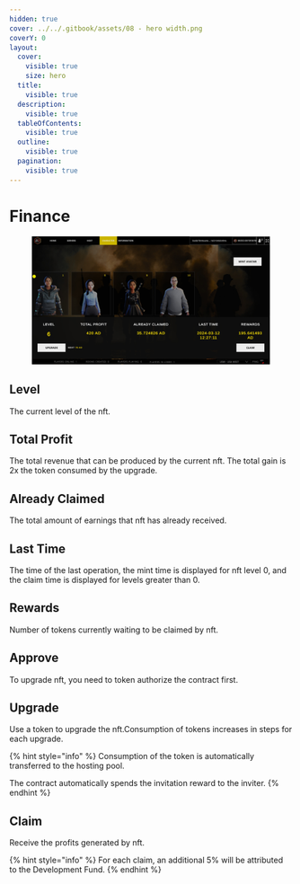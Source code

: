 ```yaml
---
hidden: true
cover: ../../.gitbook/assets/08 - hero width.png
coverY: 0
layout:
  cover:
    visible: true
    size: hero
  title:
    visible: true
  description:
    visible: true
  tableOfContents:
    visible: true
  outline:
    visible: true
  pagination:
    visible: true
---
```


# Finance

<figure><img src="../../.gitbook/assets/characterbasicfi.png" alt=""><figcaption></figcaption></figure>

## Level

The current level of the nft.

## Total Profit

The total revenue that can be produced by the current nft. The total gain is 2x the token consumed by the upgrade.

## Already Claimed

The total amount of earnings that nft has already received.

## Last Time

The time of the last operation, the mint time is displayed for nft level 0, and the claim time is displayed for levels greater than 0.

## Rewards

Number of tokens currently waiting to be claimed by nft.

## Approve

To upgrade nft, you need to token authorize the contract first.

## Upgrade

Use a token to upgrade the nft.Consumption of tokens increases in steps for each upgrade.

{% hint style="info" %}
Consumption of the token is automatically transferred to the hosting pool.

The contract automatically spends the invitation reward to the inviter.
{% endhint %}

## Claim

Receive the profits generated by nft.

{% hint style="info" %}
For each claim, an additional 5% will be attributed to the Development Fund.
{% endhint %}
